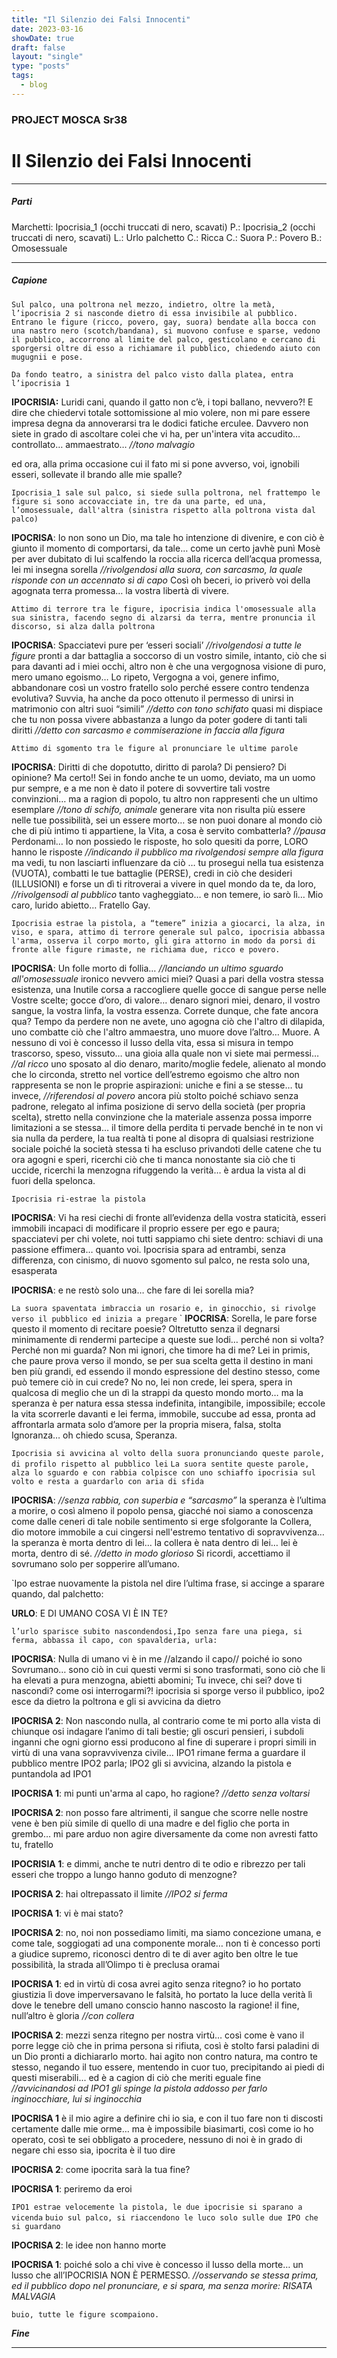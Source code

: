 ```yaml
---
title: "Il Silenzio dei Falsi Innocenti"
date: 2023-03-16
showDate: true
draft: false
layout: "single"
type: "posts"
tags:
  - blog
---
```


### PROJECT MOSCA Sr38

# Il Silenzio dei Falsi Innocenti

---
##### Parti
Marchetti: Ipocrisia_1 (occhi truccati di nero, scavati)
P.: Ipocrisia_2 (occhi truccati di nero, scavati)
L.: Urlo palchetto
C.: Ricca
C.: Suora
P.: Povero
B.: Omosessuale

---

##### Capione
`Sul palco, una poltrona nel mezzo, indietro, oltre la metà, l’ipocrisia 2 si nasconde dietro di essa invisibile al pubblico.`
`Entrano le figure (ricco, povero, gay, suora) bendate alla bocca con una nastro nero (scotch/bandana), si muovono confuse e sparse, vedono il pubblico, accorrono al limite del palco, gesticolano e cercano di sporgersi oltre di esso a richiamare il pubblico, chiedendo aiuto con mugugnii e pose.`

`Da fondo teatro, a sinistra del palco visto dalla platea, entra l’ipocrisia 1`

**IPOCRISIA:**
Luridi cani, quando il gatto non c’è, i topi ballano, nevvero?! E dire che chiedervi totale sottomissione al mio volere, non mi pare essere impresa degna da annoverarsi tra le dodici fatiche erculee. Davvero non siete in grado di ascoltare colei che vi ha, per un'intera vita accudito… controllato… ammaestrato…
*//tono malvagio*

ed ora, alla prima occasione cui il fato mi si pone avverso, voi, ignobili esseri, sollevate il brando alle mie spalle?

`Ipocrisia_1 sale sul palco, si siede sulla poltrona, nel frattempo le figure si sono accovacciate in, tre da una parte, ed una, l’omosessuale, dall'altra (sinistra rispetto alla poltrona vista dal palco)`

**IPOCRISA**:
Io non sono un Dio, ma tale ho intenzione di divenire, e con ciò è giunto il momento di comportarsi, da tale… come un certo javhè punì Mosè per aver dubitato di lui scalfendo la roccia alla ricerca dell’acqua promessa, lei mi insegna sorella
*//rivolgendosi alla suora, con sarcasmo, la quale risponde con un accennato sì di capo*
Così oh beceri, io priverò voi della agognata terra promessa… la vostra libertà di vivere.

`Attimo di terrore tra le figure, ipocrisia indica l'omosessuale alla sua sinistra, facendo segno di alzarsi da terra, mentre pronuncia il discorso, si alza dalla poltrona`

**IPOCRISA**:
Spacciatevi pure per ‘esseri sociali’
_//rivolgendosi a tutte le figure_
pronti a dar battaglia a soccorso di un vostro simile, intanto, ciò che si para davanti ad i miei occhi, altro non è che una vergognosa visione di puro, mero umano egoismo… Lo ripeto, Vergogna a voi, genere infimo, abbandonare così un vostro fratello solo perché essere contro tendenza evolutiva? Suvvia, ha anche da poco ottenuto il permesso di unirsi in matrimonio con altri suoi “simili”
_//detto con tono schifato_
quasi mi dispiace che tu non possa vivere abbastanza a lungo da poter godere di tanti tali diritti
_//detto con sarcasmo e commiserazione in faccia alla figura_

`Attimo di sgomento tra le figure al pronunciare le ultime parole`

**IPOCRISA**:
Diritti di che dopotutto, diritto di parola? Di pensiero? Di opinione? Ma certo!! Sei in fondo anche te un uomo, deviato, ma un uomo pur sempre, e a me non è dato il potere di sovvertire tali vostre convinzioni… ma a ragion di popolo, tu altro non rappresenti che un ultimo esemplare
_//tono di schifo, animale_
generare vita non risulta più essere nelle tue possibilità, sei un essere morto… se non puoi donare al mondo ciò che di più intimo ti appartiene, la Vita, a cosa è servito combatterla?
_//pausa_
Perdonami… Io non possiedo le risposte, ho solo quesiti da porre, LORO hanno le risposte
_//indicando il pubblico ma rivolgendosi sempre alla figura_
ma vedi, tu non lasciarti influenzare da ciò … tu prosegui nella tua esistenza (VUOTA), combatti le tue battaglie (PERSE), credi in ciò che desideri (ILLUSIONI) e forse un dì ti ritroverai a vivere in quel mondo da te, da loro,
_//rivolgensodi al pubblico_
tanto vagheggiato… e non temere, io sarò lì…  Mio caro, lurido abietto… Fratello Gay.

`Ipocrisia estrae la pistola, a “temere” inizia a giocarci, la alza, in viso, e spara, attimo di terrore generale sul palco, ipocrisia abbassa l'arma, osserva il corpo morto, gli gira attorno in modo da porsi di fronte alle figure rimaste, ne richiama due, ricco e povero.`

**IPOCRISA**:
Un folle morto di follia…
_//lanciando un ultimo sguardo all'omosessuale_
ironico nevvero amici miei? Quasi a pari della vostra stessa esistenza, una Inutile corsa a raccogliere quelle gocce di sangue perse nelle Vostre scelte; gocce d’oro, di valore… denaro signori miei, denaro, il vostro sangue, la vostra linfa, la vostra essenza. Correte dunque, che fate ancora qua? Tempo da perdere non ne avete, uno agogna ciò che l'altro di dilapida, uno combatte ciò che l'altro ammaestra, uno muore dove l’altro… Muore.
A nessuno di voi è concesso il lusso della vita, essa si misura in tempo trascorso, speso, vissuto… una gioia alla quale non vi siete mai permessi…
_//al ricco_
uno sposato al dio denaro, marito/moglie fedele, alienato al mondo che lo circonda, stretto nel vortice dell’estremo egoismo che altro non rappresenta se non le proprie aspirazioni: uniche e fini a se stesse… tu invece,
_//riferendosi al povero_
ancora più stolto poiché schiavo senza padrone, relegato al infima posizione di servo della società (per propria scelta), stretto nella convinzione che la materiale assenza possa imporre limitazioni a se stessa… il timore della perdita ti pervade benché in te non vi sia nulla da perdere, la tua realtà ti pone al disopra di qualsiasi restrizione sociale poiché la società stessa ti ha escluso privandoti delle catene che tu ora agogni e speri, ricerchi ciò che ti manca nonostante sia ciò che ti uccide, ricerchi la menzogna rifuggendo la verità…  è ardua la vista al di fuori della spelonca.

`Ipocrisia ri-estrae la pistola`

**IPOCRISA**:
Vi ha resi ciechi di fronte all’evidenza della vostra staticità, esseri immobili incapaci di modificare il proprio essere per ego e paura; spacciatevi per chi volete, noi tutti sappiamo chi siete dentro: schiavi di una passione effimera… quanto voi.
Ipocrisia spara ad entrambi, senza differenza, con cinismo, di nuovo sgomento sul palco, ne resta solo una, esasperata

**IPOCRISA**:
e ne restò solo una… che fare di lei sorella mia?

`La suora spaventata imbraccia un rosario e, in ginocchio, si rivolge verso il pubblico ed inizia a pregare`
`
**IPOCRISA**:
Sorella, le pare forse questo il momento di recitare poesie? Oltretutto senza il degnarsi minimamente di rendermi partecipe a queste sue lodi… perché non si volta? Perché non mi guarda? Non mi ignori, che timore ha di me? Lei in primis, che paure prova verso il mondo, se per sua scelta getta il destino in mani ben più grandi, ed essendo il mondo espressione del destino stesso, come può temere ciò in cui crede?
No no, lei non crede, lei spera, spera in qualcosa di meglio che un dì la strappi da questo mondo morto… ma la speranza è per natura essa stessa indefinita, intangibile, impossibile; eccole la vita scorrerle davanti e lei ferma, immobile, succube ad essa, pronta ad affrontarla armata solo d’amore per la propria misera, falsa, stolta Ignoranza… oh chiedo scusa, Speranza.

`Ipocrisia si avvicina al volto della suora pronunciando queste parole, di profilo rispetto al pubblico lei`
`La suora sentite queste parole, alza lo sguardo e con rabbia colpisce con uno schiaffo ipocrisia sul volto e resta a guardarlo con aria di sfida`

**IPOCRISA**:
_//senza rabbia, con superbia e “sarcasmo”_
la speranza è l’ultima a morire, o così almeno il popolo pensa, giacché noi siamo a conoscenza come dalle ceneri di tale nobile sentimento si erge sfolgorante la Collera, dio motore immobile a cui cingersi nell'estremo tentativo di sopravvivenza… la speranza è morta dentro di lei… la collera è nata dentro di lei… lei è morta, dentro di sé.
_//detto in modo glorioso_
Si ricordi, accettiamo il sovrumano solo per sopperire all’umano.

`Ipo estrae nuovamente la pistola nel dire l’ultima frase, si accinge a sparare quando, dal palchetto:

**URLO**:
E DI UMANO COSA VI È IN TE?

`l’urlo sparisce subito nascondendosi,Ipo senza fare una piega, si ferma, abbassa il capo, con spavalderia, urla:`

**IPOCRISA**:
Nulla di umano vi è in me //alzando il capo// poiché io sono Sovrumano… sono ciò in cui questi vermi si sono trasformati, sono ciò che li ha elevati a pura menzogna, abietti abomini; Tu invece, chi sei? dove ti nascondi? come osi interrogarmi?!
ipocrisia si sporge verso il pubblico, ipo2 esce da dietro la poltrona e gli si avvicina da dietro

**IPOCRISA 2**:
Non nascondo nulla, al contrario come te mi porto alla vista di chiunque osi indagare l’animo di tali bestie; gli oscuri pensieri, i subdoli inganni che ogni giorno essi producono al fine di superare i propri simili in virtù di una vana sopravvivenza civile…
IPO1 rimane ferma a guardare il pubblico mentre IPO2 parla; IPO2 gli si avvicina, alzando la pistola e puntandola ad IPO1

**IPOCRISA 1**:
mi punti un'arma al capo, ho ragione?
_//detto senza voltarsi_

**IPOCRISA 2**:
non posso fare altrimenti, il sangue che scorre nelle nostre vene è ben più simile di quello di una madre e del figlio che porta in grembo… mi pare arduo non agire diversamente da come non avresti fatto tu, fratello

**IPOCRISIA 1**:
e dimmi, anche te nutri dentro di te odio e ribrezzo per tali esseri che troppo a lungo hanno goduto di menzogne?

**IPOCRISA 2**:
hai oltrepassato il limite
_//IPO2 si ferma_

**IPOCRISA 1**:
vi è mai stato?

**IPOCRISA 2**:
no, noi non possediamo limiti, ma siamo concezione umana, e come tale, soggiogati ad una componente morale… non ti è concesso porti a giudice supremo, riconosci dentro di te di aver agito ben oltre le tue possibilità, la strada all’Olimpo ti è preclusa oramai

**IPOCRISA 1**:
ed in virtù di cosa avrei agito senza ritegno? io ho portato giustizia lì dove imperversavano le falsità, ho portato la luce della verità lì dove le tenebre dell umano conscio hanno nascosto la ragione! il fine, null’altro è gloria
_//con collera_

**IPOCRISA 2**:
mezzi senza ritegno per nostra virtù… così come è vano il porre legge ciò che in prima persona si rifiuta, così è stolto farsi paladini di un Dio pronti a dichiararlo morto.
hai agito non contro natura, ma contro te stesso, negando il  tuo essere, mentendo in cuor tuo, precipitando ai piedi di questi miserabili... ed è a cagion di ciò che meriti eguale fine
_//avvicinandosi ad IPO1 gli spinge la pistola addosso per farlo inginocchiare, lui si inginocchia_

**IPOCRISA 1**
è il mio agire a definire chi io sia, e con il tuo fare non ti discosti certamente dalle mie orme… ma è impossibile biasimarti, così come io ho operato, così te sei obbligato a procedere, nessuno di noi è in grado di negare chi esso sia, ipocrita è il tuo dire

 **IPOCRISA 2**:
come ipocrita sarà la tua fine?

**IPOCRISA 1**:
periremo da eroi

`IPO1 estrae velocemente la pistola, le due ipocrisie si sparano a vicenda`
`buio sul palco, si riaccendono le luco solo sulle due IPO che si guardano`

**IPOCRISA 2**:
le idee non hanno morte

**IPOCRISA 1**:
poiché solo a chi vive è concesso il lusso della  morte… un lusso che all’IPOCRISIA NON È PERMESSO.
_//osservando se stessa prima, ed il pubblico dopo nel pronunciare, e si spara, ma senza morire: RISATA MALVAGIA_

`buio, tutte le figure scompaiono.`

***Fine***

---

